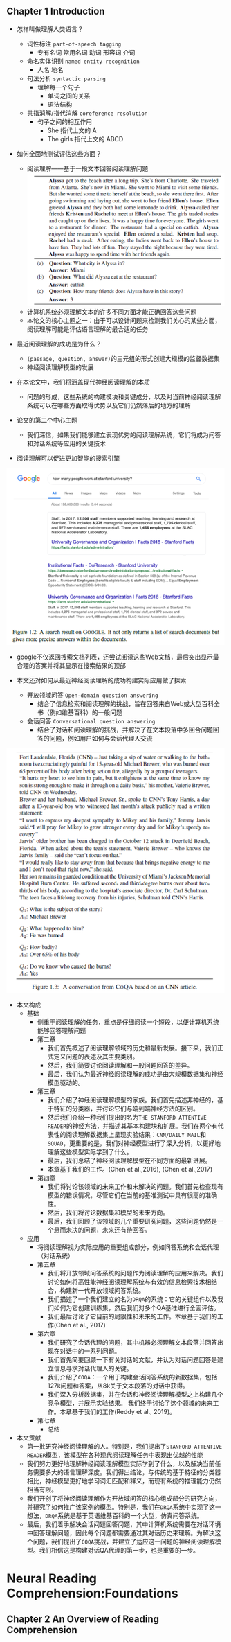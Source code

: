 ## Chapter 1	Introduction

- 怎样叫做理解人类语言？
  - 词性标注 `part-of-speech tagging` 
    - 专有名词 常用名词 动词 形容词 介词
  - 命名实体识别 `named entity recognition` 
    - 人名 地名
  - 句法分析 `syntactic parsing`
    - 理解每一个句子
      - 单词之间的关系
      - 语法结构
  - 共指消解/指代消解 `coreference resolution`
    - 句子之间的相互作用
      - She 指代上文的 A
      - The girls 指代上文的 ABCD

- 如何全面地测试评估这些方面？
  - 阅读理解——基于一段文本回答阅读理解问题
 ![1554646276629](imgs/1554646276629.png)
  - 计算机系统必须理解文本的许多不同方面才能正确回答这些问题
  - 本论文的核心主题之一：由于可以设计问题来检测我们关心的某些方面，阅读理解可能是评估语言理解的最合适的任务

- 最近阅读理解的成功是为什么？

  - `(passage, question, answer)`的三元组的形式创建大规模的监督数据集
  - 神经阅读理解模型的发展

- 在本论文中，我们将涵盖现代神经阅读理解的本质

  - 问题的形成，这些系统的构建模块和关键成分，以及对当前神经阅读理解系统可以在哪些方面取得优势以及它们仍然落后的地方的理解

- 论文的第二个中心主题

  - 我们深信，如果我们能够建立表现优秀的阅读理解系统，它们将成为问答和对话系统等应用的关键技术

- 阅读理解可以促进更加智能的搜索引擎

![1554646924922](imgs/1554646924922.png)

  - google不仅返回搜索文档列表，还尝试阅读这些Web文档，最后突出显示最合理的答案并将其显示在搜索结果的顶部

- 本文还对如何从最近神经阅读理解的成功构建实际应用做了探索

  - 开放领域问答 `Open-domain question answering`
    - 结合了信息检索和阅读理解的挑战，旨在回答来自Web或大型百科全书（例如维基百科）的一般问题
  - 会话问答 `Conversational question answering`
    - 结合了对话和阅读理解的挑战，并解决了在文本段落中多回合问题回答的问题，例如用户如何与会话代理人交流

![1554647157744](imgs/1554647157744.png)

- 本文构成
  - 基础
    - 侧重于阅读理解的任务，重点是仔细阅读一个短段，以便计算机系统能够回答理解问题
    - 第二章
      - 我们首先概述了阅读理解领域的历史和最新发展。接下来，我们正式定义问题的表述及其主要类别。
      - 然后，我们简要讨论阅读理解和一般问题回答的差异。
      - 最后，我们认为最近神经阅读理解的成功是由大规模数据集和神经模型驱动的。
    - 第三章
      - 我们介绍了神经阅读理解模型的家族。我们首先描述非神经的，基于特征的分类器，并讨论它们与端到端神经方法的区别。
      - 然后我们介绍一种我们提出的名为`THE STANFORD ATTENTIVE READER`的神经方法，并描述其基本构建块和扩展。我们在两个有代表性的阅读理解数据集上呈现实验结果：`CNN/DAILY MAIL`和`SQUAD`，更重要的是，我们对神经模型进行了深入分析，以更好地理解这些模型实际学到了什么。
      - 最后，我们总结了神经阅读理解模型在不同方面的最新进展。
      - 本章基于我们的工作。(Chen et al.,2016), (Chen et al.,2017)
    - 第四章
      - 我们将讨论该领域的未来工作和未解决的问题。我们首先检查现有模型的错误情况，尽管它们在当前的基准测试中具有很高的准确性。
      - 然后，我们将讨论数据集和模型的未来方向。
      - 最后，我们回顾了该领域的几个重要研究问题，这些问题仍然是一个悬而未决的问题，未来还有待回答。
  - 应用
    - 将阅读理解视为实际应用的重要组成部分，例如问答系统和会话代理（对话系统）
    - 第五章
      - 我们将开放领域问答系统的问题作为阅读理解的应用来解决。我们讨论如何将高性能神经阅读理解系统与有效的信息检索技术相结合，构建新一代开放领域问答系统。
      - 我们描述了一个我们建立的名为`DRQA`的系统：它的关键组件以及我们如何为它创建训练集，然后我们对多个QA基准进行全面评估。
      - 我们最后讨论了它目前的局限性和未来的工作。本章基于我们的工作(Chen et al., 2017)
    - 第六章
      - 我们研究了会话代理的问题，其中机器必须理解文本段落并回答出现在对话中的一系列问题。
      - 我们首先简要回顾一下有关对话的文献，并认为对话问题回答是建立信息寻求对话代理人的关键。
      - 我们介绍了`COQA`：一个用于构建会话问答系统的新数据集，包括127k问题和答案，从8k关于文本段落的对话中获得。
      - 我们深入分析数据集，并在会话和神经阅读理解模型之上构建几个竞争模型，并展示实验结果。
        我们终于讨论了这个领域的未来工作。本章基于我们的工作(Reddy et al., 2019)。
    - 第七章
      - 总结
- 本文贡献
  - 第一批研究神经阅读理解的人。特别是，我们提出了`STANFORD ATTENTIVE READER`模型，该模型在各种现代阅读理解任务中表现出优越的性能
  - 我们努力更好地理解神经阅读理解模型实际学到了什么，以及解决当前任务需要多大的语言理解深度。我们得出结论，与传统的基于特征的分类器相比，神经模型更好地学习词汇匹配和释义，而现有系统的推理能力仍然相当有限。
  - 我们开创了将神经阅读理解作为开放域问答的核心组成部分的研究方向，并研究了如何推广该案例的模型。特别是，我们在`DRQA`系统中实现了这一想法，`DRQA`系统是基于英语维基百科的一个大型，仿真问答系统。
  - 最后，我们着手解决会话问题回答问题，其中计算机系统需要在对话环境中回答理解问题，因此每个问题都需要通过其对话历史来理解。为解决这个问题，我们提出了`COQA`挑战，并建立了适应这一问题的神经阅读理解模型。我们相信这是构建对话QA代理的第一步，也是重要的一步。

# Neural Reading Comprehension:Foundations
## Chapter 2	An Overview of Reading Comprehension

